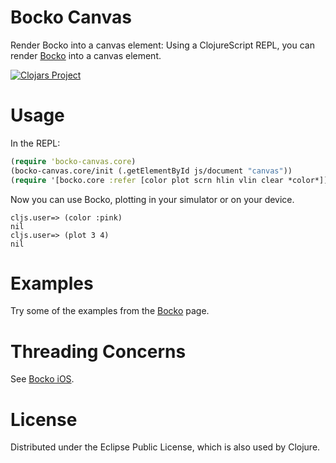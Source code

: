 # Bocko Canvas

Render Bocko into a canvas element: Using a ClojureScript REPL, you can render [Bocko](https://github.com/mfikes/bocko) into a canvas element.

[![Clojars Project](http://clojars.org/bocko-canvas/latest-version.svg)](http://clojars.org/bocko-canvas)

# Usage

In the REPL:

```clojure
(require 'bocko-canvas.core)
(bocko-canvas.core/init (.getElementById js/document "canvas"))
(require '[bocko.core :refer [color plot scrn hlin vlin clear *color*]])
```

Now you can use Bocko, plotting in your simulator or on your device.

```
cljs.user=> (color :pink)
nil
cljs.user=> (plot 3 4)
nil
```

# Examples

Try some of the examples from the [Bocko](https://github.com/mfikes/bocko#examples) page.

# Threading Concerns

See [Bocko iOS](https://github.com/mfikes/bocko-ios).

# License

Distributed under the Eclipse Public License, which is also used by Clojure.
